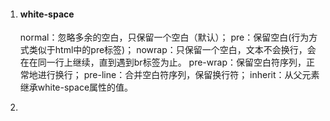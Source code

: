 1. #### white-space

   normal：忽略多余的空白，只保留一个空白（默认）；
   pre：保留空白(行为方式类似于html中的pre标签)；
   nowrap：只保留一个空白，文本不会换行，会在在同一行上继续，直到遇到br标签为止。
   pre-wrap：保留空白符序列，正常地进行换行；
   pre-line：合并空白符序列，保留换行符；
   inherit：从父元素继承white-space属性的值。

2. 